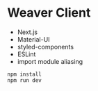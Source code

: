 # Weaver Client

- Next.js
- Material-UI
- styled-components
- ESLint
- import module aliasing

```
npm install 
npm run dev
```
